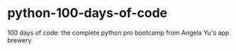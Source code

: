 # python-100-days-of-code

100 days of code: the complete python pro bootcamp from Angela Yu's app brewery


